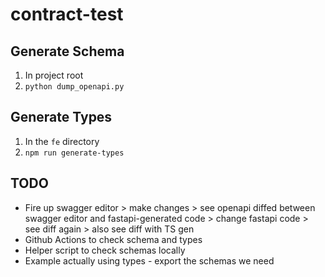 # contract-test

## Generate Schema
1. In project root
2. `python dump_openapi.py`

## Generate Types
1. In the `fe` directory
2. `npm run generate-types`

## TODO
* Fire up swagger editor > make changes > see openapi diffed between swagger editor and fastapi-generated code > change fastapi code > see diff again > also see diff with TS gen
* Github Actions to check schema and types
* Helper script to check schemas locally
* Example actually using types - export the schemas we need
